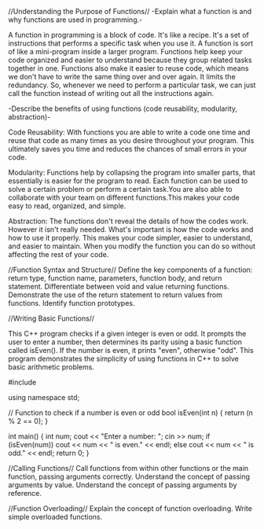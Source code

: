 //Understanding the Purpose of Functions//
-Explain what a function is and why functions are used in programming.-

A function in programming is a block of code. It's  like a recipe. It's a set of instructions that performs a specific task when you use it.
A function is sort of like a  mini-program inside a larger program. Functions help keep your code organized and easier to understand because 
they group related tasks together in one. Functions  also make it easier to reuse code, which means we don't have to write the same thing over 
and over again. It limits the redundancy. So, whenever we need to perform a particular task, we can just call the function instead of writing 
out all the instructions again.


-Describe the benefits of using functions (code reusability, modularity, abstraction)-

Code Reusability: With functions you are able to write a code one time and reuse that code as many times as you desire throughout your program. 
This ultimately saves you time and reduces the chances of small errors in your code.  


Modularity: Functions help by collapsing the program into smaller parts, that essentially is easier for the program to read. Each function can be
used to solve a certain problem or perform a certain task.You are also able to collaborate with your team on different functions.This makes your code
easy to read, organized, and simple. 

Abstraction: The functions don't reveal the details of how the codes work. However it isn't really needed. What's important is how the code works and 
how to use it properly. This makes your code simpler, easier to understand, and easier to maintain. When you modify the function you can do so without 
affecting the rest of your code.






//Function Syntax and Structure//
Define the key components of a function: return type, function name, parameters, function body, and return statement.
Differentiate between void and value returning functions.
Demonstrate the use of the return statement to return values from functions.
Identify function prototypes.

//Writing Basic Functions//

This C++ program checks if a given integer is even or odd. It prompts the user to enter a number, then determines its parity using a basic function called isEven(). If the number is even, it prints "even", otherwise "odd". This program demonstrates the simplicity of using functions in C++ to solve basic arithmetic problems.

#include <iostream>

using namespace std;

// Function to check if a number is even or odd
bool isEven(int n) {
    return (n % 2 == 0);
}

int main() {
    int num;
    cout << "Enter a number: ";
    cin >> num;
    if (isEven(num))
        cout << num << " is even." << endl;
    else
        cout << num << " is odd." << endl;
    return 0;
}


//Calling Functions//
Call functions from within other functions or the main function, passing arguments correctly.
Understand the concept of passing arguments by value.
Understand the concept of passing arguments by reference.

//Function Overloading//
Explain the concept of function overloading.
Write simple overloaded functions.
